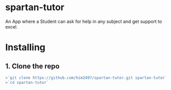 # spartan-tutor

An App where a Student can ask for help in any subject and get support to excel. 

# Installing 

## 1. Clone the repo
```javascript
>`git clone https://github.com/him2497/spartan-tutor.git spartan-tutor`
>`cd spartan-tutor`
